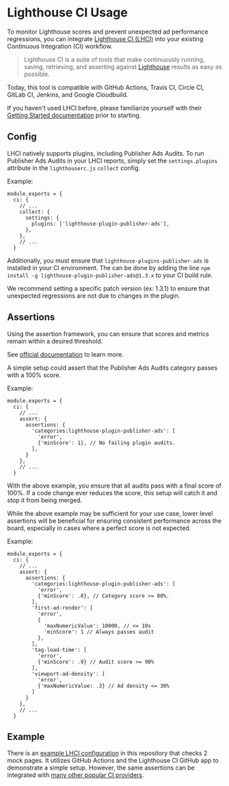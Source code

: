 # Lighthouse CI Usage

To monitor Lighthouse scores and prevent unexpected ad performance regressions, 
you can integrate [Lighthouse CI (LHCI)](https://github.com/GoogleChrome/lighthouse-ci) 
into your existing Continuous Integration (CI) workflow.

>Lighthouse CI is a suite of tools that make continuously running, saving, 
retrieving, and asserting against 
[Lighthouse](https://github.com/GoogleChrome/lighthouse) results as easy as 
possible.

Today, this tool is compatible with GitHub Actions, Travis CI, Circle CI, GitLab CI, Jenkins, and Google Cloudbuild.

If you haven't used LHCI before, please familiarize yourself with their 
[Getting Started documentation](https://github.com/GoogleChrome/lighthouse-ci/blob/HEAD/docs/getting-started.md#github-app-method-recommended) 
prior to starting.

## Config

LHCI natively supports plugins, including Publisher Ads Audits. To run
Publisher Ads Audits in your LHCI reports, simply set the `settings.plugins` 
attribute in the `lighthouserc.js` `collect` config.

Example:
```
module.exports = {
  ci: {
    // ...
    collect: {
      settings: {
        plugins: ['lighthouse-plugin-publisher-ads'],
      },
    },
    // ...
  }
```

Additionally, you must ensure that `lighthouse-plugins-publisher-ads` is 
installed in your CI environment. The can be done by adding the line 
`npm install -g lighthouse-plugin-publisher-ads@1.3.x` to your CI build rule. 

We recommend setting a specific patch version (ex: 1.3.1) to ensure 
that unexpected regressions are not due to changes in the plugin.

## Assertions

Using the assertion framework, you can ensure that scores and metrics remain 
within a desired threshold. 

See [official documentation](https://github.com/GoogleChrome/lighthouse-ci/blob/HEAD/docs/configuration.md#assert) to learn more.

A simple setup could assert that the Publisher Ads Audits category passes with a
100% score.

Example:
```
module.exports = {
  ci: {
    // ...
    assert: {
      assertions: {
        'categories:lighthouse-plugin-publisher-ads': [
          'error',
          {'minScore': 1}, // No failing plugin audits.
        ],
      }
    },
    // ...
  }
```

With the above example, you ensure that all audits pass with a final score of 
100%. If a code change ever reduces the score, this setup will catch it and stop 
it from being merged.

While the above example may be sufficient for your use case, lower level
assertions will be beneficial for ensuring consistent performance across the 
board, especially in cases where a perfect score is not expected.

Example:
```
module.exports = {
  ci: {
    // ...
    assert: {
      assertions: {
        'categories:lighthouse-plugin-publisher-ads': [
          'error',
          {'minScore': .8}, // Category score >= 80%.
        ],
        'first-ad-render': [
          'error',
          {
            'maxNumericValue': 10000, // <= 10s
            'minScore': 1 // Always passes audit
          },
        ],
        'tag-load-time': [
          'error',
          {'minScore': .9} // Audit score >= 90%
        ],
        'viewport-ad-density': [
          'error',
          {'maxNumericValue: .3} // Ad density <= 30%
        ]
      }
    },
    // ...
  }
```

## Example

There is an
[example LHCI configuration](https://github.com/googleads/publisher-ads-lighthouse-plugin/blob/main/lighthouserc.cjs)
in this repository that checks 2 mock pages. It utilizes GitHub Actions and the 
 Lighthouse CI GitHub app to demonstrate a simple setup. However, the same 
 assertions can be integrated with 
 [many other popular CI providers](https://github.com/GoogleChrome/lighthouse-ci/blob/main/docs/getting-started.md#configure-your-ci-provider).
